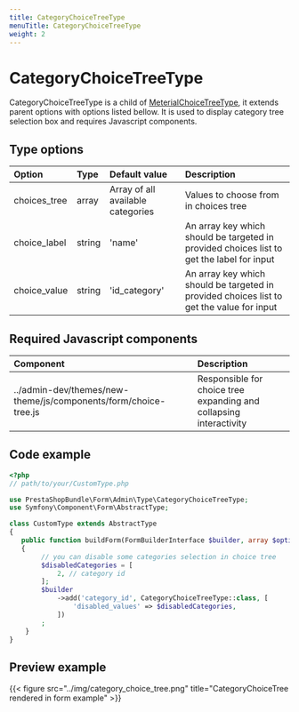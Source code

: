```yaml
---
title: CategoryChoiceTreeType
menuTitle: CategoryChoiceTreeType
weight: 2
---
```


# CategoryChoiceTreeType

CategoryChoiceTreeType is a child of [MeterialChoiceTreeType](meterial-choice-tree), it extends parent options
with options listed bellow. It is used to display category tree selection box and requires 
Javascript components.

## Type options

| Option       | Type   | Default value                     | Description                                                                               |
|:-------------|:-------|:----------------------------------|:------------------------------------------------------------------------------------------|
| choices_tree | array  | Array of all available categories | Values to choose from in choices tree                                                     |
| choice_label | string | 'name'                            | An array key which should be targeted in provided choices list to get the label for input |
| choice_value | string | 'id_category'                     | An array key which should be targeted in provided choices list to get the value for input |


## Required Javascript components
| Component                                                       | Description                                                        |
|:----------------------------------------------------------------|:-------------------------------------------------------------------|
| ../admin-dev/themes/new-theme/js/components/form/choice-tree.js | Responsible for choice tree expanding and collapsing interactivity |

## Code example

```php
<?php
// path/to/your/CustomType.php

use PrestaShopBundle\Form\Admin\Type\CategoryChoiceTreeType;
use Symfony\Component\Form\AbstractType;

class CustomType extends AbstractType
{
   public function buildForm(FormBuilderInterface $builder, array $options)
   {
        // you can disable some categories selection in choice tree
        $disabledCategories = [
            2, // category id
        ];
        $builder
            ->add('category_id', CategoryChoiceTreeType::class, [
                'disabled_values' => $disabledCategories,
            ])
        ;
    }    
}
```

## Preview example

{{< figure src="../img/category_choice_tree.png" title="CategoryChoiceTree rendered in form example" >}}
